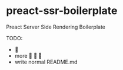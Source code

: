 # preact-ssr-boilerplate
Preact Server Side Rendering Boilerplate

TODO:
 - 👏
 - more 👏 👏 👏
 - write normal README.md
 
